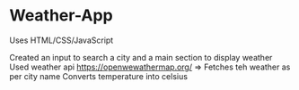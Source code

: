 # Weather-App

Uses HTML/CSS/JavaScript

Created an input to search a city and a main section to display weather
Used weather api https://openwewathermap.org/ => Fetches teh weather as per city name
Converts temperature into celsius 
